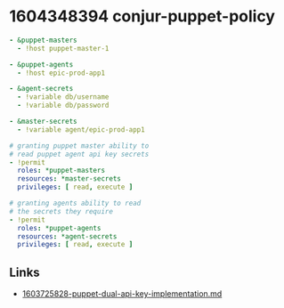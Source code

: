 # 1604348394 conjur-puppet-policy

```yaml
- &puppet-masters
  - !host puppet-master-1

- &puppet-agents
  - !host epic-prod-app1

- &agent-secrets
  - !variable db/username
  - !variable db/password

- &master-secrets
  - !variable agent/epic-prod-app1

# granting puppet master ability to
# read puppet agent api key secrets
- !permit
  roles: *puppet-masters
  resources: *master-secrets
  privileges: [ read, execute ]

# granting agents ability to read
# the secrets they require
- !permit
  roles: *puppet-agents
  resources: *agent-secrets
  privileges: [ read, execute ]
```



## Links
- [1603725828-puppet-dual-api-key-implementation.md](1603725828-puppet-dual-api-key-implementation.md)
